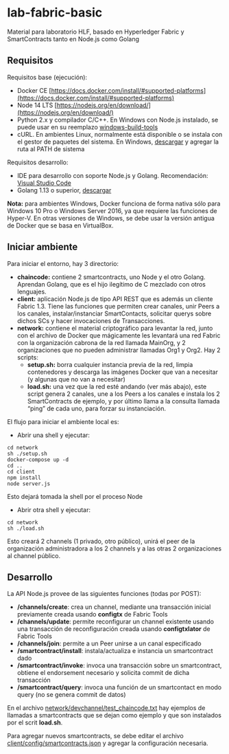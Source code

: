 # lab-fabric-basic

Material para laboratorio HLF, basado en Hyperledger Fabric y SmartContracts tanto en Node.js como Golang

## Requisitos

Requisitos base (ejecución):
- Docker CE [https://docs.docker.com/install/#supported-platforms](https://docs.docker.com/install/#supported-platforms)
- Node 14 LTS [https://nodejs.org/en/download/](https://nodejs.org/en/download/)
- Python 2.x y compilador C/C++. En Windows con Node.js instalado, se puede usar en su reemplazo [windows-build-tools](https://www.npmjs.com/package/windows-build-tools)
- cURL. En ambientes Linux, normalmente está disponible o se instala con el gestor de paquetes del sistema. En Windows, [descargar](https://curl.haxx.se/download.html) y agregar la ruta al PATH de sistema 

Requisitos desarrollo:
- IDE para desarrollo con soporte Node.js y Golang. Recomendación: [Visual Studio Code](https://code.visualstudio.com/)
- Golang 1.13 o superior, [descargar](https://golang.org/dl/)

__Nota:__ para ambientes Windows, Docker funciona de forma nativa sólo para Windows 10 Pro o Windows Server 2016, ya que requiere las funciones de Hyper-V. En otras versiones de Windows, se debe usar la versión antigua de Docker que se basa en VirtualBox.

## Iniciar ambiente

Para iniciar el entorno, hay 3 directorio:
- __chaincode:__ contiene 2 smartcontracts, uno Node y el otro Golang. Aprendan Golang, que es el hijo ilegítimo de C mezclado con otros lenguajes.
- __client:__ aplicación Node.js de tipo API REST que es además un cliente Fabric 1.3. Tiene las funciones que permiten crear canales, unir Peers a los canales, instalar/instanciar SmartContacts, solicitar querys sobre dichos SCs y hacer invocaciones de Transacciones.
- __network:__ contiene el material criptográfico para levantar la red, junto con el archivo de Docker que mágicamente les levantará una red Fabric con la organización cabrona de la red llamada MainOrg, y 2 organizaciones que no pueden administrar llamadas Org1 y Org2. Hay 2 scripts:
	- __setup.sh:__ borra cualquier instancia previa de la red, limpia contenedores y descarga las imágenes Docker que van a necesitar (y algunas que no van a necesitar)
	- __load.sh:__ una vez que la red esté andando (ver más abajo), este script genera 2 canales, une a los Peers a los canales e instala los 2 SmartContracts de ejemplo, y por último llama a la consulta llamada “ping” de cada uno, para forzar su instanciación.

El flujo para iniciar el ambiente local es:
- Abrir una shell y ejecutar:
```
cd network
sh ./setup.sh
docker-compose up -d
cd ..
cd client
npm install
node server.js
```
Esto dejará tomada la shell por el proceso Node

- Abrir otra shell y ejecutar:
```
cd network
sh ./load.sh
```
Esto creará 2 channels (1 privado, otro público), unirá el peer de la organización administradora a los 2 channels y a las otras 2 organizaciones al channel público.

## Desarrollo

La API Node.js provee de las siguientes funciones (todas por POST):
- __/channels/create__: crea un channel, mediante una transacción inicial previamente creada usando __configtx__ de Fabric Tools
- __/channels/update__: permite reconfigurar un channel existente usando una transacción de reconfiguración creada usando __configtxlator__ de Fabric Tools
- __/channels/join__: permite a un Peer unirse a un canal especificado
- __/smartcontract/install__: instala/actualiza e instancia un smartcontract dado
- __/smartcontract/invoke__: invoca una transacción sobre un smartcontract, obtiene el endorsement necesario y solicita commit de dicha transacción
- __/smartcontract/query__: invoca una función de un smartcontact en modo query (no se genera commit de datos)

En el archivo [network/devchannel/test_chaincode.txt](./network/devchannel/test_chaincode.txt) hay ejemplos de llamadas a smartcontracts que se dejan como ejemplo y que son instalados por el scrit __load.sh__.

Para agregar nuevos smartcontracts, se debe editar el archivo [client/config/smartcontracts.json](./client/config/smartcontracts.json) y agregar la configuración necesaria.